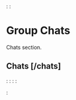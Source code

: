 :[](data_structures.md)
:[](messages/data_structures.md)

# Group Chats
Chats section. 

## Chats [/chats]

:[](list.md)
:[](create.md)
:[](show.md)
:[](update.md)

:[](messages/index.md)
